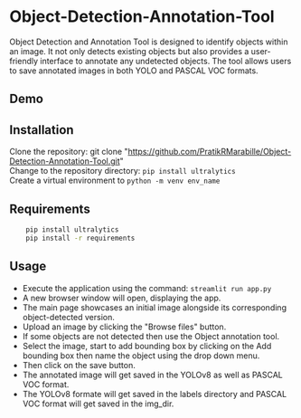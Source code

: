 # Object-Detection-Annotation-Tool
Object Detection and Annotation Tool is designed to identify objects within an image. It not only detects existing objects but also provides a user-friendly interface to annotate any undetected objects. The tool allows users to save annotated images in both YOLO and PASCAL VOC formats.

 ## Demo
 
 ## Installation

 Clone the repository: git clone "https://github.com/PratikRMarabille/Object-Detection-Annotation-Tool.git" <br/>
 Change to the repository directory: ```pip install ultralytics ``` <br/>
 Create a virtual environment to ```python -m venv env_name```

 ## Requirements
```bash
    pip install ultralytics
    pip install -r requirements
```
## Usage

* Execute the application using the command: ```streamlit run app.py``` 
* A new browser window will open, displaying the app.
* The main page showcases an initial image alongside its corresponding object-detected version. 
* Upload an image by clicking the "Browse files" button.
* If some objects are not detected then use the Object annotation tool.
* Select the image, start to add bounding box by clicking on the Add bounding box then name the object using the drop down menu.
* Then click on the save button.
* The annotated image will get saved in the YOLOv8 as well as PASCAL VOC format.
* The YOLOv8 formate will get saved in the labels directory and PASCAL VOC format will get saved in the img_dir.
